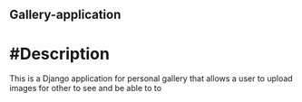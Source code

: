 ## Gallery-application

# #Description
This is a Django application for personal gallery that allows a user to upload images for other to see and be able to to